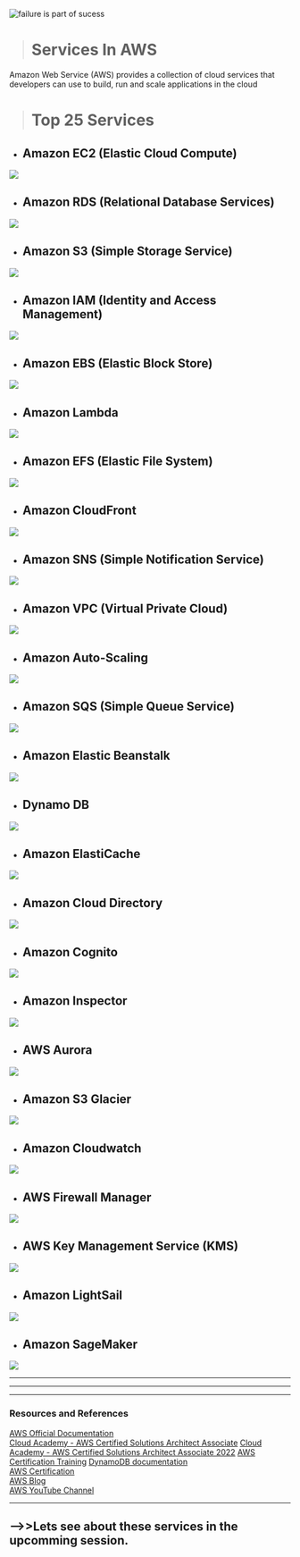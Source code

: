 ![failure is part of sucess](https://media.istockphoto.com/id/1392896428/photo/inspirational-quote.jpg?s=612x612&w=0&k=20&c=CbqPLlx65768zd6QQpJqo55MZIAhA_o68cS0nLIfjw0=)
># Services In AWS
Amazon Web Service (AWS) provides a collection of cloud services that developers can use to build, run and scale applications in the cloud
># Top 25 Services
* ## Amazon EC2 (Elastic Cloud Compute)
![](https://community.aws/_next/image?url=https%3A%2F%2Fassets.community.aws%2Fa%2F2YnihCpaNZkmFVuxyHKWrcxDSMT.png%3FimgSize%3D919x516&w=1920&q=75)

* ## Amazon RDS (Relational Database Services)
![](https://images.shiksha.com/mediadata/ugcDocuments/images/wordpressImages/2022_05_Relational-Database-Service-RDS.jpg)

* ## Amazon S3 (Simple Storage Service)
![](https://miro.medium.com/v2/resize:fit:975/1*uwM1fTWelE__TRUVapqDOg.png)

* ## Amazon IAM (Identity and Access Management)
![](https://digitalcloud.training/wp-content/uploads/2022/02/AWS-Identity-and-Access-Management.jpg)

* ## Amazon EBS (Elastic Block Store)
![](https://www.besanttechnologies.com/wp-content/uploads/2020/01/amazon-elastic-block-store.jpg)

* ## Amazon Lambda
![](https://xiaohei.koudaizy.com/wp-content/uploads/2022/10/aws-lambda-2b1d0cba70279a419837ee007571761d.png)

* ## Amazon EFS (Elastic File System)
![](https://stepstocloud.com/wp-content/uploads/2022/07/Amazon-Elastic-File-System-EFS-min.jpg)

* ## Amazon CloudFront
![](https://blazeclan.com/wp-content/uploads/2014/03/10-Frequently-asked-Questions-about-Amazon-CloudFront-%E2%80%93-A-Callout-to-Media-Houses-%E2%80%93-Webinar-Resources-_-DEMO-1.png)

* ## Amazon SNS (Simple Notification Service)
![](https://www.whizlabs.com/wp-content/uploads/2017/04/aws-sns.jpg)

* ## Amazon VPC (Virtual Private Cloud)
![](https://roi4cio.com/fileadmin/user_upload/Amazon_Virtual_Private_Cloud__VPC_.jpeg)

* ## Amazon Auto-Scaling
![](https://d22e4d61ky6061.cloudfront.net/sites/default/files/AWS-autoscaling-logo.png)

* ## Amazon SQS (Simple Queue Service)
![](https://encrypted-tbn0.gstatic.com/images?q=tbn:ANd9GcQjxakGiGtCOyJA42uGqAsXcrPaCLerf21TtA)

* ## Amazon Elastic Beanstalk
![](https://corevaluetech.com/assets/illustrations/AWS-Elastic-Beanstalk.jpg)

* ## Dynamo DB
![](https://miro.medium.com/v2/resize:fit:800/1*2rylHFpxiifiah5PqmEl-w.png)

* ## Amazon ElastiCache
![](https://avangelstech.com/wp-content/uploads/2023/07/amazon_elasticache.png)

* ## Amazon Cloud Directory
![](https://i.ytimg.com/vi/OhaGbCeNLs0/maxresdefault.jpg)

* ## Amazon Cognito
![](https://digitalcloud.training/wp-content/uploads/2022/01/Amazon-Cognito.jpg)

* ## Amazon Inspector
![](https://digitalcloud.training/wp-content/uploads/2022/01/Amazon-Inspector.jpg)

* ## AWS Aurora
![](https://allcode.com/wp-content/uploads/2022/12/Amazon-Aurora.jpg)

* ## Amazon S3 Glacier
![](https://miro.medium.com/v2/resize:fit:1400/1*g0bvbV6EPzt3Q-aV4LARIQ.png)

* ## Amazon Cloudwatch
![](https://www.logicmonitor.com/wp-content/uploads/2015/05/amazon-cloudwatch-logo.png)

* ## AWS Firewall Manager
![](https://cdn.educba.com/academy/wp-content/uploads/2019/10/AWS-Firewall-Manager.jpg)

* ## AWS Key Management Service (KMS)
![](https://miro.medium.com/v2/resize:fit:1400/0*sfeLUv6uO-7gXmX0.jpg)

* ## Amazon LightSail
![](https://business.ntt-east.co.jp/content/cloudsolution/images/column/img_column-try16_01.jpg)

* ## Amazon SageMaker
![](https://venturebeat.com/wp-content/uploads/2021/02/SageMaker.jpg?fit=1292%2C664&strip=all)
***
***
***
### Resources and References
[AWS Official Documentation](https://aws.amazon.com/)<br>
[Cloud Academy - AWS Certified Solutions Architect Associate](https://www.notion.so/Cloud-Acadamy-AWS-Certified-Solutions-Arch)
[Cloud Academy - AWS Certified Solutions Architect Associate 2022](https://www.cloudacademy.com/learn/aws-solutions-architect)
[AWS Certification Training](https://aws.amazon.com/training/?awsf.WhatsNewSortOrder=descending_release_date&awsf.product-type)
[DynamoDB documentation](https://docs.aws.amazon.com/amazondynamodb/latest/developerguide/Introduction.html)<br>
[AWS Certification](https://aws.amazon.com/training/certification/)<br>
[AWS Blog](https://aws.amazon.com/blogs/aws/)<br>
[AWS YouTube Channel](https://www.youtube.com/user/AmazonWebServices)

***
## -->>**Lets see about these services in the upcomming session.**
